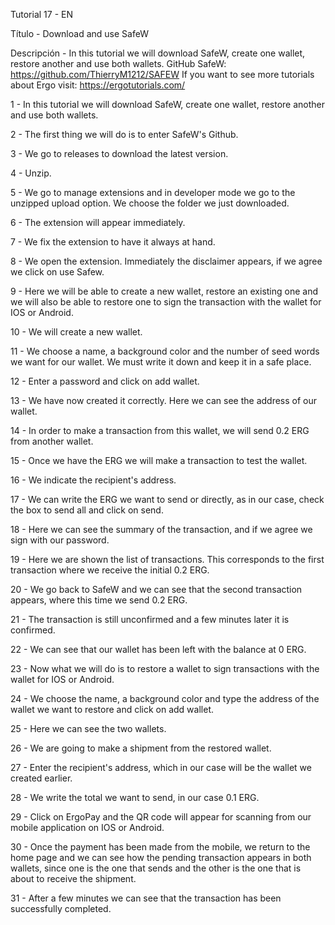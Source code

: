 Tutorial 17 - EN

Título - Download and use SafeW

Descripción -  In this tutorial we will download SafeW, create one wallet, restore another and use both wallets.
GitHub SafeW: https://github.com/ThierryM1212/SAFEW If you want to see more tutorials about Ergo visit: https://ergotutorials.com/

1 - In this tutorial we will download SafeW, create one wallet, restore another and use both wallets.

2 - The first thing we will do is to enter SafeW's Github.

3 - We go to releases to download the latest version.

4 - Unzip.

5 - We go to manage extensions and in developer mode we go to the unzipped upload option. We choose the folder we just downloaded.

6 - The extension will appear immediately. 

7 - We fix the extension to have it always at hand.

8 - We open the extension. Immediately the disclaimer appears, if we agree we click on use Safew. 

9 - Here we will be able to create a new wallet, restore an existing one and we will also be able to restore one to sign the transaction with the wallet for IOS or Android.

10 - We will create a new wallet.

11 - We choose a name, a background color and the number of seed words we want for our wallet. We must write it down and keep it in a safe place.

12 - Enter a password and click on add wallet.

13 - We have now created it correctly. Here we can see the address of our wallet.

14 - In order to make a transaction from this wallet, we will send 0.2 ERG from another wallet.

15 - Once we have the ERG we will make a transaction to test the wallet. 

16 - We indicate the recipient's address. 

17 - We can write the ERG we want to send or directly, as in our case, check the box to send all and click on send.

18 - Here we can see the summary of the transaction, and if we agree we sign with our password.

19 - Here we are shown the list of transactions. This corresponds to the first transaction where we receive the initial 0.2 ERG. 

20 - We go back to SafeW and we can see that the second transaction appears, where this time we send 0.2 ERG.

21 - The transaction is still unconfirmed and a few minutes later it is confirmed.

22 - We can see that our wallet has been left with the balance at 0 ERG.

23 - Now what we will do is to restore a wallet to sign transactions with the wallet for IOS or Android.

24 - We choose the name, a background color and type the address of the wallet we want to restore and click on add wallet.

25 - Here we can see the two wallets.

26 - We are going to make a shipment from the restored wallet.

27 - Enter the recipient's address, which in our case will be the wallet we created earlier. 

28 - We write the total we want to send, in our case 0.1 ERG.

29 - Click on ErgoPay and the QR code will appear for scanning from our mobile application on IOS or Android.

30 - Once the payment has been made from the mobile, we return to the home page and we can see how the pending transaction appears in both wallets, since one is the one that sends and the other is the one that is about to receive the shipment.

31 - After a few minutes we can see that the transaction has been successfully completed.
